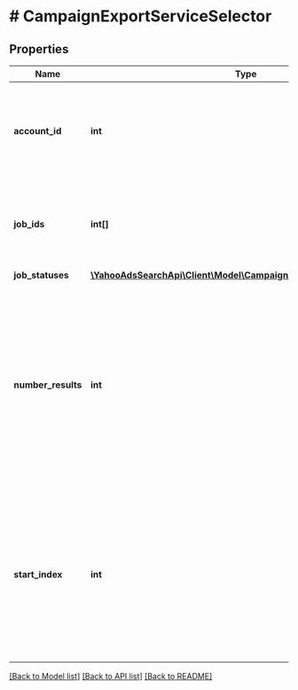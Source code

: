 # # CampaignExportServiceSelector

## Properties

Name | Type | Description | Notes
------------ | ------------- | ------------- | -------------
**account_id** | **int** | &lt;ja&gt;検索条件：アカウントIDです。&lt;/ja&gt;&lt;br&gt;&lt;en&gt;Search condition: Account ID.&lt;/en&gt; | 
**job_ids** | **int[]** | &lt;ja&gt;検索条件：ジョブIDです。&lt;/ja&gt;&lt;br&gt;&lt;en&gt;Search condition: Job ID.&lt;/en&gt; | [optional] 
**job_statuses** | [**\YahooAdsSearchApi\Client\Model\CampaignExportServiceJobStatus[]**](CampaignExportServiceJobStatus.md) |  | [optional] 
**number_results** | **int** | ページの最大件数です。このフィールドは、1以上を指定する必要があります。&lt;br&gt;Maximum number of results to return in this page. This field must be greater than or equal to 1. Also see Entity Limits per operation. | [optional] [default to 500]
**start_index** | **int** | ページの先頭のインデックスです。このフィールドは、1以上を指定する必要があります。&lt;br&gt;Index of the first result to return in this page. This field must be greater than or equal to 1. | [optional] [default to 1]

[[Back to Model list]](../../README.md#documentation-for-models) [[Back to API list]](../../README.md#documentation-for-api-endpoints) [[Back to README]](../../README.md)


